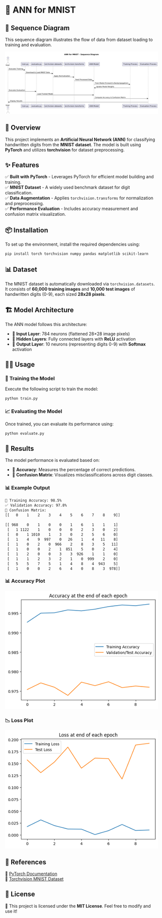 # 🧠 ANN for MNIST

## 🔄 Sequence Diagram
This sequence diagram illustrates the flow of data from dataset loading to training and evaluation.

![Sequence Diagram](uml%20ann.png)

## 🚀 Overview
This project implements an **Artificial Neural Network (ANN)** for classifying handwritten digits from the **MNIST dataset**. The model is built using **PyTorch** and utilizes **torchvision** for dataset preprocessing.

## ✨ Features
✅ **Built with PyTorch** - Leverages PyTorch for efficient model building and training.  
✅ **MNIST Dataset** - A widely used benchmark dataset for digit classification.  
✅ **Data Augmentation** - Applies `torchvision.transforms` for normalization and preprocessing.  
✅ **Performance Evaluation** - Includes accuracy measurement and confusion matrix visualization.  

## 📦 Installation
To set up the environment, install the required dependencies using:

```bash
pip install torch torchvision numpy pandas matplotlib scikit-learn
```

## 📊 Dataset
The MNIST dataset is automatically downloaded via `torchvision.datasets`. It consists of **60,000 training images** and **10,000 test images** of handwritten digits (0-9), each sized **28x28 pixels**.

## 🏗️ Model Architecture
The ANN model follows this architecture:
- 🔹 **Input Layer**: 784 neurons (flattened 28×28 image pixels)
- 🔹 **Hidden Layers**: Fully connected layers with **ReLU** activation
- 🔹 **Output Layer**: 10 neurons (representing digits 0-9) with **Softmax** activation

## 🏃‍♂️ Usage
### 🎯 Training the Model
Execute the following script to train the model:

```bash
python train.py
```

### 📈 Evaluating the Model
Once trained, you can evaluate its performance using:

```bash
python evaluate.py
```

## 📌 Results
The model performance is evaluated based on:
- 📍 **Accuracy**: Measures the percentage of correct predictions.
- 📍 **Confusion Matrix**: Visualizes misclassifications across digit classes.

### 📊 Example Output
```plaintext
🎯 Training Accuracy: 98.5%
✅ Validation Accuracy: 97.8%
📌 Confusion Matrix:
[[   0    1    2    3    4    5    6    7    8    9]]

[[ 968    0    1    0    0    1    6    1    1    1]
 [   1 1122    1    0    0    0    2    3    0    2]
 [   0    1 1010    1    3    0    2    5    6    0]
 [   1    4    9  997    0   26    1    4   11    8]
 [   1    0    2    0  966    2    8    3    5   11]
 [   1    0    0    2    1  851    5    0    2    4]
 [   1    2    0    0    3    3  926    1    1    0]
 [   1    1    2    3    2    1    0  999    2    0]
 [   5    5    7    5    1    4    8    4  943    5]
 [   1    0    0    2    6    4    0    8    3  978]]
```
### 📊 Accuracy Plot
![Training and Validation Accuracy](Accuracy%20of%20the%20training%20and%20test%20data.png)

### 📉 Loss Plot
![Training and Validation Loss](Loss%20after%20each%20Epoch.png)



## 🔗 References
📖 [PyTorch Documentation](https://pytorch.org/docs/stable/index.html)  
📖 [Torchvision MNIST Dataset](https://pytorch.org/vision/stable/datasets.html#mnist)  

## 📜 License
📝 This project is licensed under the **MIT License**. Feel free to modify and use it!
